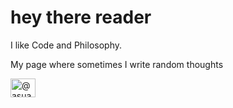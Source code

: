 <!DOCTYPE html>
<html lang="en">
<body>
    <div class="container">
        <h1>hey there reader</h1><break/>
        <p>I like Code and Philosophy.</p>
        <p>My page where sometimes I write random thoughts</p>
        <div class="social-icons">
            <a href="https://blog.alfie.news" target="_blank"><img src="https://www.svgrepo.com/show/54410/blog.svg" alt="@asuarezaceves" height="30" width="40"></a>
        </div>
    </div>
</body>
</html>
